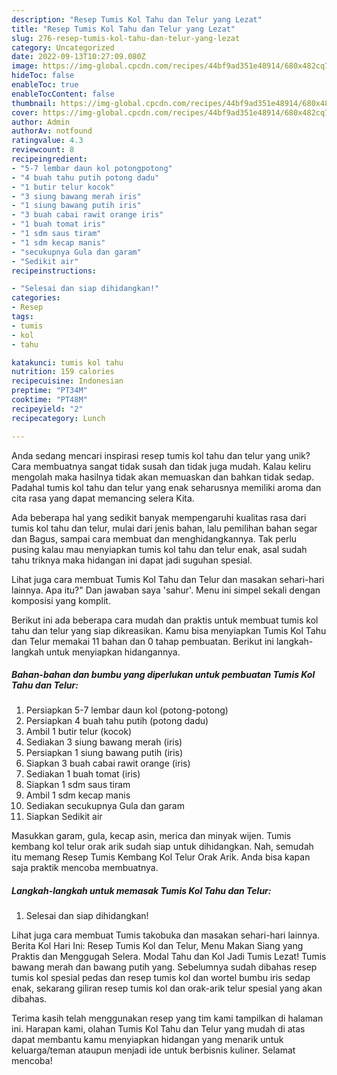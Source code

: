 ```yaml
---
description: "Resep Tumis Kol Tahu dan Telur yang Lezat"
title: "Resep Tumis Kol Tahu dan Telur yang Lezat"
slug: 276-resep-tumis-kol-tahu-dan-telur-yang-lezat
category: Uncategorized
date: 2022-09-13T10:27:09.080Z
image: https://img-global.cpcdn.com/recipes/44bf9ad351e48914/680x482cq70/tumis-kol-tahu-dan-telur-foto-resep-utama.jpg
hideToc: false
enableToc: true
enableTocContent: false
thumbnail: https://img-global.cpcdn.com/recipes/44bf9ad351e48914/680x482cq70/tumis-kol-tahu-dan-telur-foto-resep-utama.jpg
cover: https://img-global.cpcdn.com/recipes/44bf9ad351e48914/680x482cq70/tumis-kol-tahu-dan-telur-foto-resep-utama.jpg
author: Admin
authorAv: notfound
ratingvalue: 4.3
reviewcount: 8
recipeingredient:
- "5-7 lembar daun kol potongpotong"
- "4 buah tahu putih potong dadu"
- "1 butir telur kocok"
- "3 siung bawang merah iris"
- "1 siung bawang putih iris"
- "3 buah cabai rawit orange iris"
- "1 buah tomat iris"
- "1 sdm saus tiram"
- "1 sdm kecap manis"
- "secukupnya Gula dan garam"
- "Sedikit air"
recipeinstructions:

- "Selesai dan siap dihidangkan!"
categories:
- Resep
tags:
- tumis
- kol
- tahu

katakunci: tumis kol tahu 
nutrition: 159 calories
recipecuisine: Indonesian
preptime: "PT34M"
cooktime: "PT48M"
recipeyield: "2"
recipecategory: Lunch

---
```





Anda sedang mencari inspirasi resep tumis kol tahu dan telur yang unik? Cara membuatnya sangat tidak susah dan tidak juga mudah. Kalau keliru mengolah maka hasilnya tidak akan memuaskan dan bahkan tidak sedap. Padahal tumis kol tahu dan telur yang enak seharusnya memiliki aroma dan cita rasa yang dapat memancing selera Kita.





Ada beberapa hal yang sedikit banyak mempengaruhi kualitas rasa dari tumis kol tahu dan telur, mulai dari jenis bahan, lalu pemilihan bahan segar dan Bagus, sampai cara membuat dan menghidangkannya. Tak perlu pusing kalau mau menyiapkan tumis kol tahu dan telur enak,      asal sudah tahu triknya maka hidangan ini dapat jadi suguhan spesial.














Lihat juga cara membuat Tumis Kol Tahu dan Telur dan masakan sehari-hari lainnya. Apa itu?&#34; Dan jawaban saya &#39;sahur&#39;. Menu ini simpel sekali dengan komposisi yang komplit.






Berikut ini ada beberapa cara mudah dan praktis untuk membuat tumis kol tahu dan telur yang siap dikreasikan. Kamu bisa menyiapkan Tumis Kol Tahu dan Telur memakai 11 bahan dan 0 tahap pembuatan. Berikut ini langkah-langkah untuk menyiapkan hidangannya.

<!--inarticleads1-->

##### Bahan-bahan dan bumbu yang diperlukan untuk pembuatan Tumis Kol Tahu dan Telur:

1. Persiapkan 5-7 lembar daun kol (potong-potong)
1. Persiapkan 4 buah tahu putih (potong dadu)
1. Ambil 1 butir telur (kocok)
1. Sediakan 3 siung bawang merah (iris)
1. Persiapkan 1 siung bawang putih (iris)
1. Siapkan 3 buah cabai rawit orange (iris)
1. Sediakan 1 buah tomat (iris)
1. Siapkan 1 sdm saus tiram
1. Ambil 1 sdm kecap manis
1. Sediakan secukupnya Gula dan garam
1. Siapkan Sedikit air


Masukkan garam, gula, kecap asin, merica dan minyak wijen. Tumis kembang kol telur orak arik sudah siap untuk dihidangkan. Nah, semudah itu memang Resep Tumis Kembang Kol Telur Orak Arik. Anda bisa kapan saja praktik mencoba membuatnya. 

<!--inarticleads2-->

##### Langkah-langkah untuk memasak Tumis Kol Tahu dan Telur:


1. Selesai dan siap dihidangkan!

Lihat juga cara membuat Tumis takobuka dan masakan sehari-hari lainnya. Berita Kol Hari Ini: Resep Tumis Kol dan Telur, Menu Makan Siang yang Praktis dan Menggugah Selera. Modal Tahu dan Kol Jadi Tumis Lezat! Tumis bawang merah dan bawang putih yang. Sebelumnya sudah dibahas resep tumis kol spesial pedas dan resep tumis kol dan wortel bumbu iris sedap enak, sekarang giliran resep tumis kol dan orak-arik telur spesial yang akan dibahas. 

Terima kasih telah menggunakan resep yang tim kami tampilkan di halaman ini. Harapan kami, olahan Tumis Kol Tahu dan Telur yang mudah di atas dapat membantu kamu menyiapkan hidangan yang menarik untuk keluarga/teman ataupun menjadi ide untuk berbisnis kuliner. Selamat mencoba!
